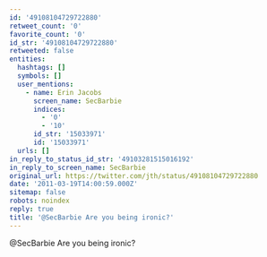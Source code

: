 ```yaml
---
id: '49108104729722880'
retweet_count: '0'
favorite_count: '0'
id_str: '49108104729722880'
retweeted: false
entities:
  hashtags: []
  symbols: []
  user_mentions:
    - name: Erin Jacobs
      screen_name: SecBarbie
      indices:
        - '0'
        - '10'
      id_str: '15033971'
      id: '15033971'
  urls: []
in_reply_to_status_id_str: '49103281515016192'
in_reply_to_screen_name: SecBarbie
original_url: https://twitter.com/jth/status/49108104729722880
date: '2011-03-19T14:00:59.000Z'
sitemap: false
robots: noindex
reply: true
title: '@SecBarbie Are you being ironic?'
---
```


@SecBarbie Are you being ironic?